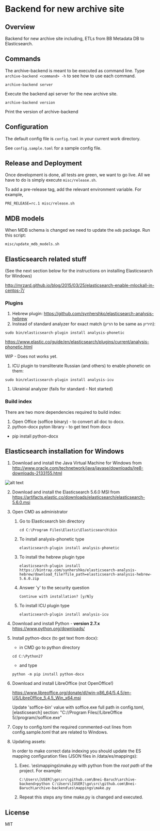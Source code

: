 # Backend for new archive site

## Overview

Backend for new archive site including, ETLs from BB Metadata DB to Elasticsearch.

## Commands
The archive-backend is meant to be executed as command line.
Type `archive-backend <command> -h` to see how to use each command.


```Shell
archive-backend server
```

Execute the backend api server for the new archive site.


```Shell
archive-backend version
```

Print the version of archive-backend


## Configuration

The default config file is `config.toml` in your current work directory.

See `config.sample.toml` for a sample config file.


## Release and Deployment

Once development is done, all tests are green, we want to go live.
All we have to do is simply execute `misc/release.sh`.

To add a pre-release tag, add the relevant environment variable. For example,

```Shell
PRE_RELEASE=rc.1 misc/release.sh
```


## MDB models

When MDB schema is changed we need to update the `mdb` package. Run this script:

```Shell
misc/update_mdb_models.sh
```

## Elasticsearch related stuff

(See the next section below for the instructions on installing Elasticsearch for Windows)

http://mrzard.github.io/blog/2015/03/25/elasticsearch-enable-mlockall-in-centos-7/

### Plugins
1. Hebrew plugin:
  https://github.com/synhershko/elasticsearch-analysis-hebrew
1. Instead of standard analyzer for exact match (הריון to be same as היריון):
  ```Shell
  sudo bin/elasticsearch-plugin install analysis-phonetic
  ```
  https://www.elastic.co/guide/en/elasticsearch/plugins/current/analysis-phonetic.html

  WIP - Does not works yet.
1. ICU plugin to transliterate Russian (and others) to enable phonetic on them:
  ```Shell
  sudo bin/elasticsearch-plugin install analysis-icu
  ```
1. Ukrainial analyzer (fails for standard - Not started)

### Build index
There are two more dependencies required to build index:
1) Open Office (soffice binary) - to convert all doc to docx.
2) python-docx pyton library - to get text from docx
  - pip install python-docx

## Elasticsearch installation for Windows

1. Download and install the Java Virtual Machine for Windows from
http://www.oracle.com/technetwork/java/javase/downloads/jre8-downloads-2133155.html

![alt text](https://image.prntscr.com/image/PzmaOTOMQX2Bds_Dv_cXSA.png)

2. Download and install the Elasticsearch 5.6.0 MSI from
https://artifacts.elastic.co/downloads/elasticsearch/elasticsearch-5.6.0.msi

3. Open CMD as administrator

    1. Go to Elasticsearch bin directory

        ```Shell
        cd C:\Program Files\Elastic\Elasticsearch\bin
        ```

    2. To install analysis-phonetic type

        ```Shell
        elasticsearch-plugin install analysis-phonetic
        ```

    3. To install the hebrew plugin type

        ```Shell
        elasticsearch-plugin install https://bintray.com/synhershko/elasticsearch-analysis-hebrew/download_file?file_path=elasticsearch-analysis-hebrew-5.6.0.zip
        ```

    4. Answer 'y' to the security question

        ```Shell
        Continue with installation? [y/N]y
        ```

    5. To install ICU plugin type

        ```Shell
        elasticsearch-plugin install analysis-icu
        ```

4. Download and install Python - **version 2.7.x**
https://www.python.org/downloads/


5. Install python-docx (to get text from docx):

    * in CMD go to python directory

    ```Shell
    cd C:\Python27
    ```

    * and type

    ```Shell
    python -m pip install python-docx
    ```

6. Download and install LibreOffice (not OpenOffice!)

    https://www.libreoffice.org/donate/dl/win-x86_64/5.4.5/en-US/LibreOffice_5.4.5_Win_x64.msi

    Update 'soffice-bin' value with soffice.exe full path in config.toml, [elasticsearch] section:
    "C://Program Files//LibreOffice 5//program//soffice.exe"

7. Copy to config.toml the required commented-out lines from config.sample.toml that are related to Windows.

8. Updating assets:

    In order to make correct data indexing you should update the ES mapping configuration files (JSON files in /data/es/mappings):

    1. Exec. \es\mappings\make.py with python from the *root path* of the project. For example:
        ```Shell
        C:\Users\[USER]\go\src\github.com\Bnei-Baruch\archive-backend>python C:\Users\[USER]\go\src\github.com\Bnei-Baruch\archive-backend\es\mappings\make.py
        ```
    2. Repeat this steps any time make.py is changed and executed.

## License

MIT
